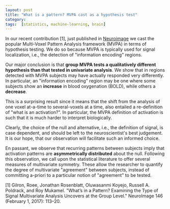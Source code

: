 ```yaml
---
layout: post
title: "What is a pattern? MVPA cast as a hypothesis test"
category: 
tags:  [statistics, machine-learning, brain]
---
```



In our recent contribution [1], just published in [Neuroimage](http://www.sciencedirect.com/science/article/pii/S1053811916306401) we cast the popular Multi-Voxel Pattern Analysis framework (MVPA) in terms of hypothesis testing. 
We do so because MVPA is typically used for signal localization, i.e., the detection of "information encoding" regions. 

Our major conclusion is that __group MVPA tests a qualitatively different hypothesis than that tested in univariate analysis__. 
We show that in regions detected with MVPA subjects may have actually responded very differently.  
In particular, an "information encoding" region may be one where some subjects show an __increase__ in blood oxygenation (BOLD), while others a __decrease__. 

This is a surprising result since it means that the shift from the analysis of one voxel at-a-time to several-voxels at a time, also entailed a re-definition of "what is an activation?".
In particular, the MVPA definition of activation is such that it is much harder to interpret biologically. 

Clearly, the choice of the null and alternative, i.e., the definition of signal, is case dependent, and should be left to the neuroscientist's best judgement. 
It is our hope, that our observation will facilitate such an informed choice. 

En passant, we observe that recurring patterns between subjects imply that activation patterns are __asymmetrically distributed__ about the null. 
Following this observation, we call upon the statistical literature to offer several measures of multivariate symmetry.
These allow the researcher to quantify the degree of multivariate "agreement" between subjects, instead of committing a-priori to a particular notion of "agreement" to be tested. 




[1] Gilron, Roee, Jonathan Rosenblatt, Oluwasanmi Koyejo, Russell A. Poldrack, and Roy Mukamel. "What’s in a Pattern? Examining the Type of Signal Multivariate Analysis Uncovers at the Group Level." NeuroImage 146 (February 1, 2017): 113–20.
